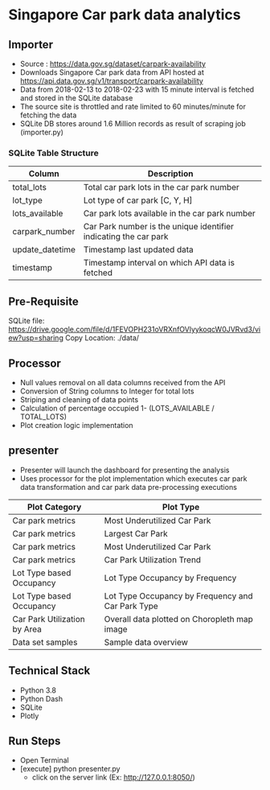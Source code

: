 # Singapore Car park data analytics

## Importer 
- Source : https://data.gov.sg/dataset/carpark-availability
- Downloads Singapore Car park data from API hosted at https://api.data.gov.sg/v1/transport/carpark-availability
- Data from 2018-02-13 to 2018-02-23 with 15 minute interval is fetched and stored in the SQLite database
- The source site is throttled and rate limited to 60 minutes/minute for fetching the data
- SQLite DB stores around 1.6 Million records as result of scraping job (importer.py)

### SQLite Table Structure

| Column | Description |
| --- | --- |
| total_lots | Total car park lots in the car park number|
| lot_type | Lot type of car park [C, Y, H] |
| lots_available | Car park lots available in the car park number |
| carpark_number | Car Park number is the unique identifier indicating the car park |
| update_datetime | Timestamp last updated data |
| timestamp | Timestamp interval on which API data is fetched |

## Pre-Requisite 

SQLite file: https://drive.google.com/file/d/1FEVOPH231oVRXnfOVlyykoqcW0JVRvd3/view?usp=sharing
Copy Location: ./data/

## Processor

- Null values removal on all data columns received from the API
- Conversion of String columns to Integer for total lots
- Striping and cleaning of data points
- Calculation of percentage occupied 1- (LOTS_AVAILABLE / TOTAL_LOTS)
- Plot creation logic implementation

## presenter 

- Presenter will launch the dashboard for presenting the analysis 
- Uses processor for the plot implementation which executes car park data transformation and car park data pre-processing executions


| Plot Category | Plot Type |
| --- | --- |
| Car park metrics | Most Underutilized Car Park |
| Car park metrics | Largest Car Park |
| Car park metrics | Most Underutilized Car Park |
| Car park metrics | Car Park Utilization Trend |
| Lot Type based Occupancy | Lot Type Occupancy by Frequency |
| Lot Type based Occupancy | Lot Type Occupancy by Frequency and Car Park Type |
| Car Park Utilization by Area | Overall data plotted on Choropleth map image |
| Data set samples | Sample data overview |

## Technical Stack

- Python 3.8
- Python Dash
- SQLite
- Plotly


## Run Steps

- Open Terminal
- [execute] python presenter.py 
    - click on the server link (Ex: http://127.0.0.1:8050/)


